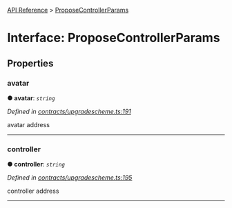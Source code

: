 [API Reference](../README.md) > [ProposeControllerParams](../interfaces/ProposeControllerParams.md)



# Interface: ProposeControllerParams


## Properties
<a id="avatar"></a>

###  avatar

**●  avatar**:  *`string`* 

*Defined in [contracts/upgradescheme.ts:191](https://github.com/daostack/arc.js/blob/61e5f90/lib/contracts/upgradescheme.ts#L191)*



avatar address




___

<a id="controller"></a>

###  controller

**●  controller**:  *`string`* 

*Defined in [contracts/upgradescheme.ts:195](https://github.com/daostack/arc.js/blob/61e5f90/lib/contracts/upgradescheme.ts#L195)*



controller address




___


